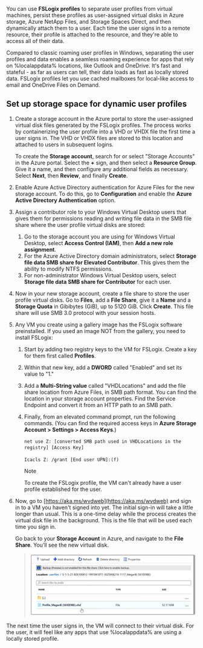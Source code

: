 You can use **FSLogix profiles** to separate user profiles from virtual machines, persist these profiles as user-assigned virtual disks in Azure storage, Azure NetApp Files, and Storage Spaces Direct, and then dynamically attach them to a user. Each time the user signs in to a remote resource, their profile is attached to the resource, and they're able to access all of their data.  

Compared to classic roaming user profiles in Windows, separating the user profiles and data enables a seamless roaming experience for apps that rely on %localappdata% locations, like Outlook and OneDrive. It's fast and stateful - as far as users can tell, their data loads as fast as locally stored data. FSLogix profiles let you use cached mailboxes for local-like access to email and OneDrive Files on Demand. 

## Set up storage space for dynamic user profiles

1. Create a storage account in the Azure portal to store the user-assigned virtual disk files generated by the FSLogix profiles. The process works by containerizing the user profile into a VHD or VHDX file the first time a user signs in. The VHD or VHDX files are stored to this location and attached to users in subsequent logins.  

   To create the **Storage account**, search for or select "Storage Accounts" in the Azure portal. Select the **+** sign, and then select a **Resource Group**. Give it a name, and then configure any additional fields as necessary. Select **Next**, then **Review**, and finally **Create**. 
2. Enable Azure Active Directory authentication for Azure Files for the new storage account. To do this, go to **Configuration** and enable the **Azure Active Directory Authentication** option. 
3. Assign a contributor role to your Windows Virtual Desktop users that gives them for permissions reading and writing file data in the SMB file share where the user profile virtual disks are stored:

   1. Go to the storage account you are using for Windows Virtual Desktop, select **Access Control (IAM)**,  then **Add a new role assignment**.
   2. For the Azure Active Directory domain administrators, select **Storage file data SMB share for Elevated Contributor**. This gives them the ability to modify NTFS permissions. 
   3. For non-administrator Windows Virtual Desktop users, select **Storage file data SMB share for Contributor** for each user.    
   
4. Now in your new storage account, create a file share to store the user profile virtual disks. Go to **Files**, add a **File Share**, give it a **Name** and a **Storage Quota** in Gibibytes (GiB), up to 5120 GiB. Click **Create**. This file share will use SMB 3.0 protocol with your session hosts. 
5. Any VM you create using a gallery image has the FSLogix software preinstalled. If you used an image NOT from the gallery, you need to install FSLogix:
   1. Start by adding two registry keys to the VM for FSLogix. Create a key for them first called **Profiles**.  
   2. Within that new key, add a **DWORD** called "Enabled" and set its value to "1."  
   3. Add a **Multi-String value** called "VHDLocations" and add the file share location from Azure Files, in SMB path format. You can find the location in your storage account properties. Find the Service Endpoint and convert it from an HTTP path to an SMB path. 
   4. Finally, from an elevated command prompt, run the following commands. (You can find the required access keys in **Azure Storage Account > Settings > Access Keys**.)  
      ```
      net use Z: [converted SMB path used in VHDLocations in the registry] [Access Key]

      Icacls Z: /grant [End user UPN]:(f)
      ```
   
      >[!NOTE]
      > To create the FSLogix profile, the VM can't already have a user profile established for the user. 

7. Now, go to [https://aka.ms/wvdweb](https://aka.ms/wvdweb) and sign in to a VM you haven't signed into yet. The initial sign-in will take a little longer than usual. This is a one-time delay while the process creates the virtual disk file in the background. This is the file that will be used each time you sign in.  

   Go back to your **Storage Account** in Azure, and navigate to the **File Share**. You’ll see the new virtual disk. 

   >![Windows Virtual Desktop - new virtual disk in Azure](../media/wvd-files.png)

The next time the user signs in, the VM will connect to their virtual disk. For the user, it will feel like any apps that use %localappdata% are using a locally stored profile.
